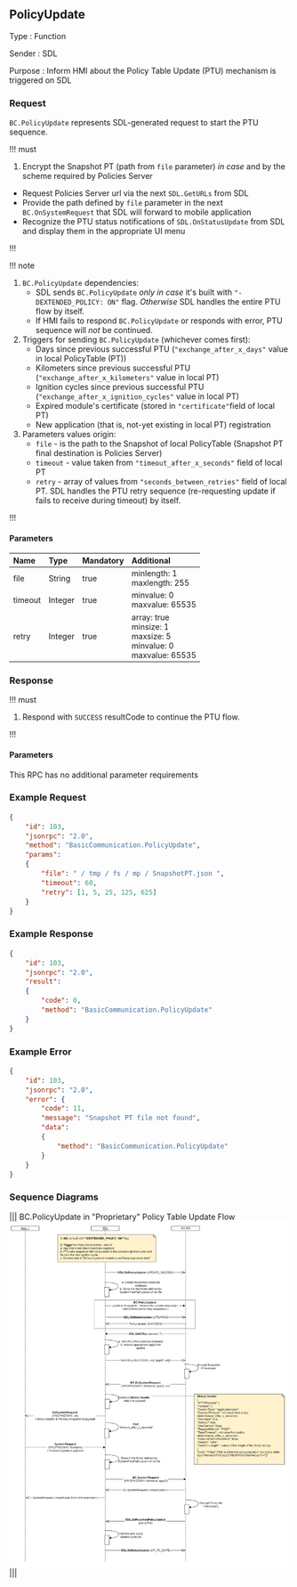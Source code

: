 ## PolicyUpdate
Type
: Function

Sender
: SDL

Purpose
: Inform HMI about the Policy Table Update (PTU) mechanism is triggered on SDL

### Request

``BC.PolicyUpdate`` represents SDL-generated request to start the PTU sequence.

!!! must

1. Encrypt the Snapshot PT (path from ``file`` parameter) _in case_ and by the scheme required by Policies Server
* Request Policies Server url via the next ``SDL.GetURLs`` from SDL
* Provide the path defined by ``file`` parameter in the next ``BC.OnSystemRequest`` that SDL will forward to mobile application
* Recognize the PTU status notifications of ``SDL.OnStatusUpdate`` from SDL and display them in the appropriate UI menu

!!!

!!! note

1. ``BC.PolicyUpdate`` dependencies:
   * SDL sends ``BC.PolicyUpdate`` _only in case_ it's built with ``"-DEXTENDED_POLICY: ON"`` flag. _Otherwise_ SDL handles the entire PTU flow by itself.
   * If HMI fails to respond ``BC.PolicyUpdate`` or responds with error, PTU sequence will _not_ be continued.  
2. Triggers for sending ``BC.PolicyUpdate`` (whichever comes first):
   * Days since previous successful PTU (``"exchange_after_x_days"`` value in local PolicyTable (PT))
   * Kilometers since previous successful PTU (``"exchange_after_x_kilometers"`` value in local PT)
   * Ignition cycles since previous successful PTU (``"exchange_after_x_ignition_cycles"`` value in local PT)
   * Expired module's certificate (stored in ``"certificate"``field of local PT)
   * New application (that is, not-yet existing in local PT) registration
3. Parameters values origin:
   * ``file`` - is the path to the Snapshot of local PolicyTable (Snapshot PT final destination is Policies Server)
   * ``timeout`` - value taken from ``"timeout_after_x_seconds"`` field of local PT
   * ``retry`` - array of values from ``"seconds_between_retries"`` field of local PT. SDL handles the PTU retry sequence (re-requesting update if fails to receive during timeout) by itself.

!!!

#### Parameters

|Name|Type|Mandatory|Additional|
|:---|:---|:--------|:---------|
|file|String|true|minlength: 1<br>maxlength: 255|
|timeout|Integer|true|minvalue: 0<br>maxvalue: 65535|
|retry|Integer|true|array: true<br>minsize: 1<br>maxsize: 5<br>minvalue: 0<br>maxvalue: 65535|

### Response

!!! must

1. Respond with ``SUCCESS`` resultCode to continue the PTU flow.

!!!

#### Parameters

This RPC has no additional parameter requirements

### Example Request

```json
{
	"id": 103,
	"jsonrpc": "2.0",
	"method": "BasicCommunication.PolicyUpdate",
	"params":
	{
		"file": " / tmp / fs / mp / SnapshotPT.json ",
		"timeout": 60,
		"retry": [1, 5, 25, 125, 625]
	}
}

```
### Example Response

```json
{
	"id": 103,
	"jsonrpc": "2.0",
	"result":
	{
		"code": 0,
		"method": "BasicCommunication.PolicyUpdate"
	}
}

```

### Example Error

```json
{
	"id": 103,
	"jsonrpc": "2.0",
	"error": {
		"code": 11,
		"message": "Snapshot PT file not found",
		"data":
		{
			"method": "BasicCommunication.PolicyUpdate"
		}
	}
}

```

### Sequence Diagrams

|||
BC.PolicyUpdate in "Proprietary" Policy Table Update Flow
![Proprietary PTU](./assets/PolicyUpdate_in_Proprietary_PTU_flow.png)
|||
